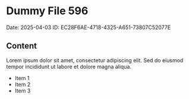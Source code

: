 # Dummy File 596

Date: 2025-04-03
ID: EC28F6AE-4718-4325-A651-73807C52077E

## Content

Lorem ipsum dolor sit amet, consectetur adipiscing elit.
Sed do eiusmod tempor incididunt ut labore et dolore magna aliqua.

* Item 1
* Item 2
* Item 3
